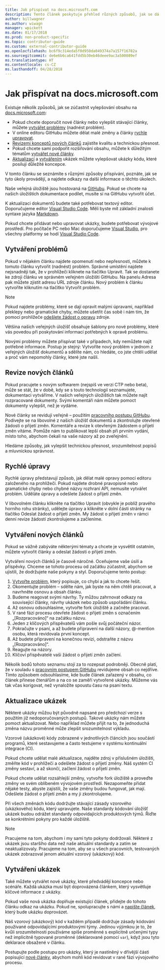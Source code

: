 ```yaml
---
title: Jak přispívat na docs.microsoft.com
description: Tento článek poskytuje přehled různých způsobů, jak se dá přispívat k obsahu na web docs.microsoft.com.
author: billwagner
ms.author: wiwagn
manager: wpickett
ms.date: 01/17/2018
ms.prod: non-product-specific
ms.topic: contributor-guide
ms.custom: external-contributor-guide
ms.openlocfilehash: bc6f9c314eda5f0d950da049374a7a157f16782a
ms.sourcegitcommit: de6e6b6ca641fdd5b30eb46deee9ac3a500089ef
ms.translationtype: HT
ms.contentlocale: cs-CZ
ms.lasthandoff: 04/28/2018
---
```

# <a name="how-to-contribute-to-docsmicrosoftcom"></a>Jak přispívat na docs.microsoft.com

Existuje několik způsobů, jak se zúčastnit vylepšování obsahu na [docs.microsoft.com](https://docs.microsoft.com):

- Pokud chcete doporučit nové články nebo vylepšit stávající články, můžete [vytvářet problémy](#create-issues) (nadnést problém).
- V online editoru GitHubu můžete dělat malé změny a články [rychle upravovat](#quick-edits).
- [Revizemi konceptů nových článků](#review-new-articles) zajistíte kvalitu a technickou přesnost.
- Pokud chcete sami podpořit rozšiřování obsahu, můžete k důležitým tématům [vytvářet nové články](#create-new-articles).
- [Aktualizací](#update-samples) a [vytvářením](#create-samples) ukázek můžete vylepšovat ukázky kódu, které posilují důležité koncepce.

V tomto článku se seznámíte s různými způsoby přispívání, poznáte, jak se tyto úkoly provádějí, a najdete odkazy na další informace o těchto úkolech.

Naše veřejná úložiště jsou hostovaná na [GitHubu](https://wwww.GitHub.com).  Pokud se chcete na našich úložištích dokumentace podílet, musíte si na GitHubu vytvořit účet.

K aktualizaci dokumentů budete také potřebovat textový editor. Doporučujeme editor [Visual Studio Code](https://www.visualstudio.com/code). Měli byste mít základní znalosti syntaxe jazyka [Markdown](https://daringfireball.net/projects/markdown/syntax).

Pokud chcete přidávat nebo upravovat ukázky, budete potřebovat vývojové prostředí. Pro počítače PC nebo Mac doporučujeme [Visual Studio](https://www.visualstudio.com), pro všechny platformy se hodí [Visual Studio Code](https://www.visualstudio.com/code).

## <a name="create-issues"></a>Vytváření problémů

Pokud v nějakém článku najdete opomenutí nebo nepřesnosti, můžete k tomuto článku vytvořit (nadnést) problém. Správné umístění najdete nejsnadněji tak, že v prohlížeči kliknete na tlačítko Upravit. Tak se dostanete ke zdroji článku ve správném veřejném úložišti GitHubu. Na panelu Adresa pak můžete zjistit adresu URL zdroje článku. Nový problém k článku vytvoříte kliknutím na tlačítko Vytvořit problém.

> [!NOTE]
> Pokud najdete problémy, které se dají opravit malými úpravami, například překlepy nebo gramatické chyby, můžete ušetřit čas sobě i nám tím, že pomocí prohlížeče [odešlete žádost o opravu](#quick-edits) zdroje.

Většina našich veřejných úložišť obsahuje šablony pro nové problémy, které vás povedou při poskytování informací potřebných k opravě problému.

Novými problémy můžete přispívat také v případech, kdy nemůžete najít potřebné informace. Postup je stejný: Vytvoříte nový problém v jednom z veřejných úložišť dokumentů a sdělíte nám, co hledáte, co jste chtěli udělat a proč vám nepomohly články, které jste našli.

## <a name="review-new-articles"></a>Revize nových článků

Pokud pracujete s novým softwarem (nejspíš ve verzi CTP nebo beta), může se stát, že v době, kdy se s touto technologií seznamujete, dokumentaci vytváříme. V našich veřejných úložištích tak můžete najít rozpracované dokumenty. Svými komentáři nám můžete pomoct dokumenty vylepšit, než je vydáme.

Nové články se revidují veřejně – použitím [pracovního postupu GitHubu](https://guides.github.com/introduction/flow/). Podívejte se na libovolné z našich úložišť dokumentů a zkontrolujte otevřené žádosti o přijetí změn. Komentáře a revize k otevřeným žádostem o přijetí změn vítáme. Pomůže nám to publikovat lepší obsah při prvním vydání, místo toho, abychom čekali na vaše názory až po zveřejnění.

Hledáme způsoby, jak vylepšit technickou přesnost, srozumitelnost popisů a mluvnickou správnost.

## <a name="quick-edits"></a>Rychlé úpravy

Rychlé úpravy představují způsob, jak dělat malé opravy pomocí editoru založeného na prohlížeči. Pokud najdete drobné pravopisné nebo gramatické chyby nebo chybné názvy rozhraní API, nemusíte vytvářet problém. Uděláte úpravy a odešlete žádost o přijetí změn.

V libovolném článku klikněte na tlačítko Upravit (obvykle je poblíž pravého horního rohu stránky), udělejte úpravy a klikněte v dolní části stránky na tlačítko Odeslat žádost o přijetí změn. My žádost o přijetí změn v rámci denní revize žádostí zkontrolujeme a začleníme.

## <a name="create-new-articles"></a>Vytváření nových článků

Pokud se vážně zabýváte některými tématy a chcete je vysvětlit ostatním, můžete vytvořit články a odeslat žádosti o přijetí změn.

Vytváření nových článků je časově náročné. Oceňujeme vaše úsilí a příspěvky. Chceme se tohoto procesu od začátku zúčastnit, abychom se ujistili, že dodržujete naše pokyny a styl. Doporučujeme tento postup:

1. [Vytvořte problém](#create-issues), který popisuje, co chybí a jak to chcete řešit.
1. Okomentujte problém – sdělte nám, jak byste na něm chtěli pracovat, a navrhněte osnovu a obsah článku.
1. Budeme reagovat svými návrhy. Ty můžou zahrnovat odkazy na související články, návrhy ukázek nebo způsob uspořádání článku.
1. Až osnovu odsouhlasíme, vytvořte fork úložiště a začněte pracovat.
1. V rané fázi procesu otevřete žádost o přijetí změn s označením „[Rozpracováno]“ na začátku názvu.
1. Jeden z klíčových přispěvatelů vám pošle svůj počáteční názor.
1. Pokračujte v psaní, a až budete připravení na další názory, @-mention osobu, která revidovala první koncept.
1. Až budete připravení na konečnou revizi, odstraňte z názvu „[Rozpracováno]“.
1. Reagujte na názory.
1. Klíčoví přispěvatelé vaši žádost o přijetí změn začlení.

Několik bodů tohoto seznamu stojí za to rozepsat podrobněji. Obecně platí, že v souladu s [pracovním postupem GitHubu](https://guides.github.com/introduction/flow/) revidujeme obsah co nejdříve. Tímto způsobem odsouhlasíme, kde bude článek zařazený v obsahu, co článek přinese čtenářům a na co se zaměří vytvořené ukázky. Můžeme vás tak včas korigovat, než vynaložíte spoustu času na psaní textu.

## <a name="update-samples"></a>Aktualizace ukázek

Některé ukázky můžou být původně napsané pro předchozí verze s použitím již nedoporučovaných postupů. Takové ukázky nám můžete pomoct aktualizovat. Nebo například můžete přijít na to, že jednoduchá změna názvu proměnné může zlepšit srozumitelnost výkladu.

Vzorové (ukázkové) kódy zobrazené v jednotlivých článcích jsou součástí programů, které sestavujeme a často testujeme v systému kontinuální integrace (CI).

Pokud chcete udělat malé aktualizace, najděte zdroj v příslušném úložišti, změňte kód v prohlížeči a odešlete žádost o přijetí změny. Náš systém CI změny sestaví, a až skončí, začlení žádost o přijetí změn.

Pokud chcete udělat rozsáhlejší změny, vytvořte fork úložiště a proveďte změny ve svém oblíbeném vývojovém prostředí. Nezapomeňte přidat nějaké testy, abyste zajistili, že vaše změny budou fungovat, jak mají. Odešlete žádost o přijetí změn a my ji zkontrolujeme.

Při všech změnách kódu dodržujte stávající zásady vzorového (ukázkového) kódu, který upravujete. Naše standardy kódování úložišť ukázek budou odrážet standardy odpovídajících produktových týmů. Řiďte se konkrétními pokyny pro každé úložiště.

> [!NOTE]
> Pracujeme na tom, abychom i my sami tyto pokyny dodržovali. Některé z ukázek jsou staršího data než naše aktuální standardy a zatím se neaktualizovaly. Pracujeme na tom, aby se u všech pracovních, testovaných ukázek zobrazoval jenom aktuální vzorový (ukázkový) kód.

## <a name="create-samples"></a>Vytváření ukázek

Také můžete vytvářet nové ukázky, které předvádějí koncepce nebo scénáře. Každá ukázka musí být doprovázená článkem, který vysvětluje klíčové informace z ukázky.

Pokud vaše nová ukázka doplňuje existující článek, přidejte do tohoto článku odkaz na ukázku. Pokud ne, spolupracujte s námi a [napište článek](#create-new-articles), který bude ukázku doprovázet.

Náš vzorový (ukázkový) kód v každém případě dodržuje zásady kódování používané odpovídajícími produktovými týmy. Jedinou výjimkou je to, že kvůli srozumitelnosti používáme spíše proměnné s explicitně určenými typy než implicitně typované proměnné (deklarované pomocí `var`), když jsou tyto deklarace obsažené v článku.

Postupujte podle postupu pro ukázky, který je nastíněný v dřívější části popisující [nové články](#create-new-articles), abychom mohli kód revidovat v rané fázi vývojového procesu.
